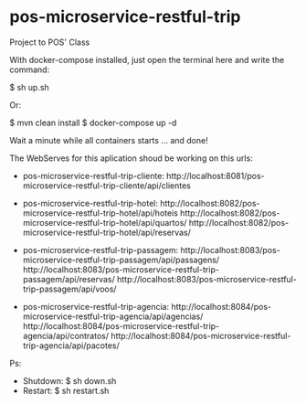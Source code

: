 # pos-microservice-restful-trip
Project to POS' Class

With docker-compose installed, just open the terminal here and write the command:

$ sh up.sh

Or:

$ mvn clean install
$ docker-compose up -d 

Wait a minute while all containers starts ... and done!

The WebServes for this aplication shoud be working on this urls:

- pos-microservice-restful-trip-cliente:
http://localhost:8081/pos-microservice-restful-trip-cliente/api/clientes

- pos-microservice-restful-trip-hotel:
http://localhost:8082/pos-microservice-restful-trip-hotel/api/hoteis
http://localhost:8082/pos-microservice-restful-trip-hotel/api/quartos/
http://localhost:8082/pos-microservice-restful-trip-hotel/api/reservas/

- pos-microservice-restful-trip-passagem:
http://localhost:8083/pos-microservice-restful-trip-passagem/api/passagens/
http://localhost:8083/pos-microservice-restful-trip-passagem/api/reservas/
http://localhost:8083/pos-microservice-restful-trip-passagem/api/voos/

- pos-microservice-restful-trip-agencia:
http://localhost:8084/pos-microservice-restful-trip-agencia/api/agencias/
http://localhost:8084/pos-microservice-restful-trip-agencia/api/contratos/
http://localhost:8084/pos-microservice-restful-trip-agencia/api/pacotes/

Ps:
- Shutdown: $ sh down.sh
- Restart: $ sh restart.sh